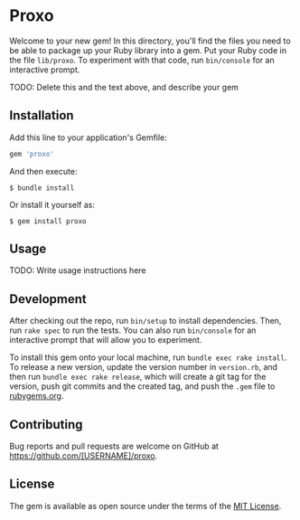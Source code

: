 # Proxo

Welcome to your new gem! In this directory, you'll find the files you need to be able to package up your Ruby library into a gem. Put your Ruby code in the file `lib/proxo`. To experiment with that code, run `bin/console` for an interactive prompt.

TODO: Delete this and the text above, and describe your gem

## Installation

Add this line to your application's Gemfile:

```ruby
gem 'proxo'
```

And then execute:

    $ bundle install

Or install it yourself as:

    $ gem install proxo

## Usage

TODO: Write usage instructions here

## Development

After checking out the repo, run `bin/setup` to install dependencies. Then, run `rake spec` to run the tests. You can also run `bin/console` for an interactive prompt that will allow you to experiment.

To install this gem onto your local machine, run `bundle exec rake install`. To release a new version, update the version number in `version.rb`, and then run `bundle exec rake release`, which will create a git tag for the version, push git commits and the created tag, and push the `.gem` file to [rubygems.org](https://rubygems.org).

## Contributing

Bug reports and pull requests are welcome on GitHub at https://github.com/[USERNAME]/proxo.

## License

The gem is available as open source under the terms of the [MIT License](https://opensource.org/licenses/MIT).
